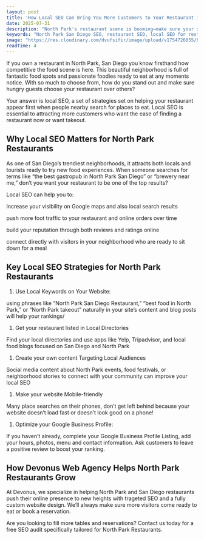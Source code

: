 ```yaml
---
layout: post
title: 'How Local SEO Can Bring You More Customers to Your Restaurant in North Park, San Diego'
date: 2025-07-31
description: "North Park's restaurant scene is booming—make sure your spot stands out. Learn how local SEO helps San Diego restaurants increase visibility, boost reservations, and attract food lovers searching nearby."
keywords: "North Park San Diego SEO, restaurant SEO, local SEO for restaurants, North Park web design, San Diego food marketing, Google Business restaurant, local marketing North Park, SEO for gastropubs, restaurant digital strategy, Devonus Web Agency"
image: "https://res.cloudinary.com/dvufsifir/image/upload/v1754726055/how-local-seo_rgtgxb.webp"
readTime: 4
---
```


If you own a restaurant in North Park, San Diego you know firsthand how competitive the food scene is here. This beautiful neighborhood is full of fantastic food spots and passionate foodies ready to eat at any moments notice. With so much to choose from, how do you stand out and make sure hungry guests choose your restaurant over others?

Your answer is local SEO, a set of strategies set on helping your restaurant appear first when people nearby search for places to eat. Local SEO is essential to attracting more customers who want the ease of finding a restaurant now or want takeout.

## Why Local SEO Matters for North Park Restaurants

As one of San Diego’s trendiest neighborhoods, it attracts both locals and tourists ready to try new food experiences. When someone searches for terms like “the best gastropub in North Park San Diego” or “brewery near me,” don’t you want your restaurant to be one of the top results?

Local SEO can help you to:

Increase your visibility on Google maps and also local search results

push more foot traffic to your restaurant and online orders over time

build your reputation through both reviews and ratings online

connect directly with visitors in your neighborhood who are ready to sit down for a meal

## Key Local SEO Strategies for North Park Restaurants

1. Use Local Keywords on Your Website:

using phrases like “North Park San Diego Restaurant,” “best food in North Park,” or “North Park takeout” naturally in your site’s content and blog posts will help your rankings/

1. Get your restaurant listed in Local Directories

Find your local directories and use apps like Yelp, Tripadvisor, and local food blogs focused on San Diego and North Park

1. Create your own content Targeting Local Audiences

Social media content about North Park events, food festivals, or neighborhood stories to connect with your community can improve your local SEO

1. Make your website Mobile-friendly

Many place searches on their phones, don’t get left behind because your website doesn’t load fast or doesn’t look good on a phone!

1. Optimize your Google Business Profile:

If you haven’t already, complete your Google Business Profile Listing, add your hours, photos, menu and contact information. Ask customers to leave a positive review to boost your ranking.

## How Devonus Web Agency Helps North Park Restaurants Grow

At Devonus, we specialize in helping North Park and San Diego restaurants push their online presence to new heights with trageted SEO and a fully custom website design. We’ll always make sure more visitors come ready to eat or book a reservation.

Are you looking to fill more tables and reservations? Contact us today for a free SEO audit specifically tailored for North Park Restaurants.
